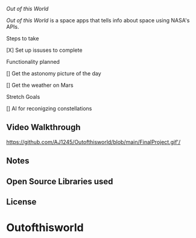 *Out of this World* 

*Out of this World* is a space apps that tells info about space using NASA's APIs. 

Steps to take

[X] Set up issuses to complete 

Functionality planned 

[] Get the astonomy picture of the day

[] Get the weather on Mars 

Stretch Goals 

[] AI for reconigzing constellations

## Video Walkthrough

<https://github.com/AJ1245/Outofthisworld/blob/main/FinalProject.gif'/>

## Notes

## Open Source Libraries used

## License
# Outofthisworld
